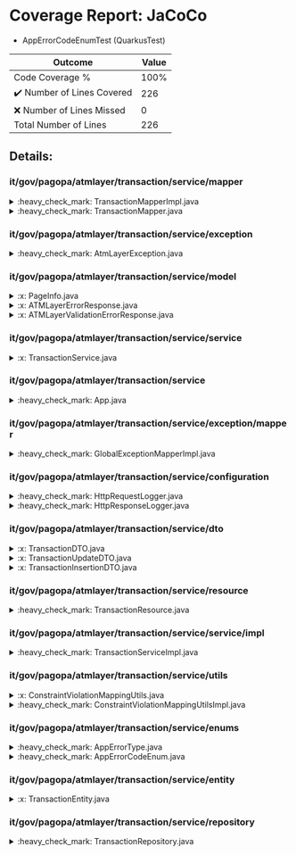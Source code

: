 
# Coverage Report: JaCoCo

* AppErrorCodeEnumTest (QuarkusTest)
      
      
| Outcome                 | Value                                                               |
|-------------------------|---------------------------------------------------------------------|
| Code Coverage %         | 100%               |
| :heavy_check_mark: Number of Lines Covered | 226    |
| :x: Number of Lines Missed  | 0     |
| Total Number of Lines   | 226     |


## Details:

    
### it/gov/pagopa/atmlayer/transaction/service/mapper

<details>
    <summary>
:heavy_check_mark: TransactionMapperImpl.java
    </summary>

        
#### All Lines Covered!
        
</details>

    

<details>
    <summary>
:heavy_check_mark: TransactionMapper.java
    </summary>

        
#### All Lines Covered!
        
</details>

    
### it/gov/pagopa/atmlayer/transaction/service/exception

<details>
    <summary>
:heavy_check_mark: AtmLayerException.java
    </summary>

        
#### All Lines Covered!
        
</details>

    
### it/gov/pagopa/atmlayer/transaction/service/model

<details>
    <summary>
:x: PageInfo.java
    </summary>

        
</details>

    

<details>
    <summary>
:x: ATMLayerErrorResponse.java
    </summary>

        
</details>

    

<details>
    <summary>
:x: ATMLayerValidationErrorResponse.java
    </summary>

        
</details>

    
### it/gov/pagopa/atmlayer/transaction/service/service

<details>
    <summary>
:x: TransactionService.java
    </summary>

        
</details>

    
### it/gov/pagopa/atmlayer/transaction/service

<details>
    <summary>
:heavy_check_mark: App.java
    </summary>

        
#### All Lines Covered!
        
</details>

    
### it/gov/pagopa/atmlayer/transaction/service/exception/mapper

<details>
    <summary>
:heavy_check_mark: GlobalExceptionMapperImpl.java
    </summary>

        
#### All Lines Covered!
        
</details>

    
### it/gov/pagopa/atmlayer/transaction/service/configuration

<details>
    <summary>
:heavy_check_mark: HttpRequestLogger.java
    </summary>

        
#### All Lines Covered!
        
- Line #16
```
        String uri = requestContext.getUriInfo().getAbsolutePath() != null ? Encode.forJava(requestContext.getUriInfo().getAbsolutePath().toString()) : null;
```
- Line #18
```
        String headers = requestContext.getHeaders() != null ? Encode.forJava(requestContext.getHeaders().toString()) : null;
```
</details>

    

<details>
    <summary>
:heavy_check_mark: HttpResponseLogger.java
    </summary>

        
#### All Lines Covered!
        
</details>

    
### it/gov/pagopa/atmlayer/transaction/service/dto

<details>
    <summary>
:x: TransactionDTO.java
    </summary>

        
</details>

    

<details>
    <summary>
:x: TransactionUpdateDTO.java
    </summary>

        
</details>

    

<details>
    <summary>
:x: TransactionInsertionDTO.java
    </summary>

        
</details>

    
### it/gov/pagopa/atmlayer/transaction/service/resource

<details>
    <summary>
:heavy_check_mark: TransactionResource.java
    </summary>

        
#### All Lines Covered!
        
</details>

    
### it/gov/pagopa/atmlayer/transaction/service/service/impl

<details>
    <summary>
:heavy_check_mark: TransactionServiceImpl.java
    </summary>

        
#### All Lines Covered!
        
</details>

    
### it/gov/pagopa/atmlayer/transaction/service/utils

<details>
    <summary>
:x: ConstraintViolationMappingUtils.java
    </summary>

        
</details>

    

<details>
    <summary>
:heavy_check_mark: ConstraintViolationMappingUtilsImpl.java
    </summary>

        
#### All Lines Covered!
        
</details>

    
### it/gov/pagopa/atmlayer/transaction/service/enums

<details>
    <summary>
:heavy_check_mark: AppErrorType.java
    </summary>

        
#### All Lines Covered!
        
</details>

    

<details>
    <summary>
:heavy_check_mark: AppErrorCodeEnum.java
    </summary>

        
#### All Lines Covered!
        
</details>

    
### it/gov/pagopa/atmlayer/transaction/service/entity

<details>
    <summary>
:x: TransactionEntity.java
    </summary>

        
</details>

    
### it/gov/pagopa/atmlayer/transaction/service/repository

<details>
    <summary>
:heavy_check_mark: TransactionRepository.java
    </summary>

        
#### All Lines Covered!
        
</details>

    
